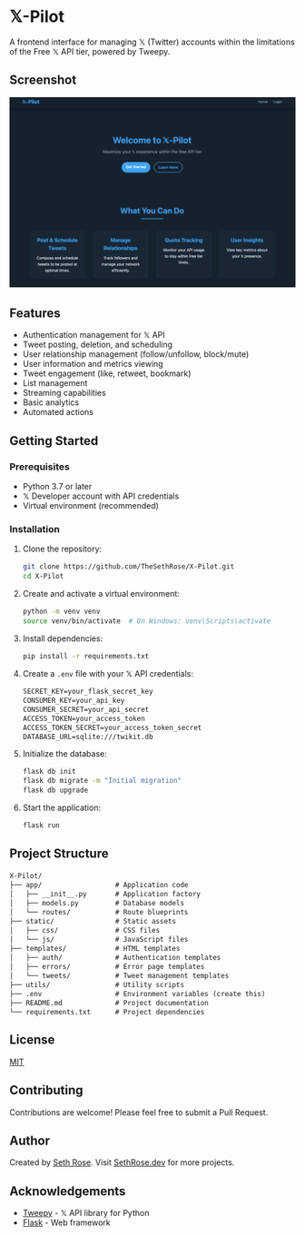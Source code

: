 # 𝕏-Pilot

A frontend interface for managing 𝕏 (Twitter) accounts within the limitations of the Free 𝕏 API tier, powered by Tweepy.

## Screenshot

![𝕏-Pilot Dashboard](static/img/homepage_screenshot.png)

## Features

- Authentication management for 𝕏 API
- Tweet posting, deletion, and scheduling
- User relationship management (follow/unfollow, block/mute)
- User information and metrics viewing
- Tweet engagement (like, retweet, bookmark)
- List management
- Streaming capabilities
- Basic analytics
- Automated actions

## Getting Started

### Prerequisites

- Python 3.7 or later
- 𝕏 Developer account with API credentials
- Virtual environment (recommended)

### Installation

1. Clone the repository:
   ```bash
   git clone https://github.com/TheSethRose/X-Pilot.git
   cd X-Pilot
   ```

2. Create and activate a virtual environment:
   ```bash
   python -m venv venv
   source venv/bin/activate  # On Windows: venv\Scripts\activate
   ```

3. Install dependencies:
   ```bash
   pip install -r requirements.txt
   ```

4. Create a `.env` file with your 𝕏 API credentials:
   ```
   SECRET_KEY=your_flask_secret_key
   CONSUMER_KEY=your_api_key
   CONSUMER_SECRET=your_api_secret
   ACCESS_TOKEN=your_access_token
   ACCESS_TOKEN_SECRET=your_access_token_secret
   DATABASE_URL=sqlite:///twikit.db
   ```

5. Initialize the database:
   ```bash
   flask db init
   flask db migrate -m "Initial migration"
   flask db upgrade
   ```

6. Start the application:
   ```bash
   flask run
   ```

## Project Structure

```
X-Pilot/
├── app/                  # Application code
│   ├── __init__.py       # Application factory
│   ├── models.py         # Database models
│   └── routes/           # Route blueprints
├── static/               # Static assets
│   ├── css/              # CSS files
│   └── js/               # JavaScript files
├── templates/            # HTML templates
│   ├── auth/             # Authentication templates
│   ├── errors/           # Error page templates
│   └── tweets/           # Tweet management templates
├── utils/                # Utility scripts
├── .env                  # Environment variables (create this)
├── README.md             # Project documentation
└── requirements.txt      # Project dependencies
```

## License

[MIT](LICENSE)

## Contributing

Contributions are welcome! Please feel free to submit a Pull Request.

## Author

Created by [Seth Rose](https://twitter.com/TheSethRose). Visit [SethRose.dev](https://SethRose.dev) for more projects.

## Acknowledgements

- [Tweepy](https://www.tweepy.org/) - 𝕏 API library for Python
- [Flask](https://flask.palletsprojects.com/) - Web framework
